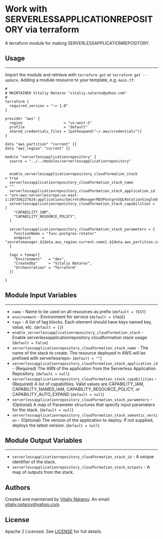 # Work with SERVERLESSAPPLICATIONREPOSITORY via terraform

A terraform module for making SERVERLESSAPPLICATIONREPOSITORY.


## Usage
----------------------
Import the module and retrieve with ```terraform get``` or ```terraform get --update```. Adding a module resource to your template, e.g. `main.tf`:

```
#
# MAINTAINER Vitaliy Natarov "vitaliy.natarov@yahoo.com"
#
terraform {
  required_version = "~> 1.0"
}

provider "aws" {
  region                   = "us-west-2"
  profile                  = "default"
  shared_credentials_files = [pathexpand("~/.aws/credentials")]
}

data "aws_partition" "current" {}
data "aws_region" "current" {}

module "serverlessapplicationrepository" {
  source = "../../modules/serverlessapplicationrepository"


  enable_serverlessapplicationrepository_cloudformation_stack         = true
  serverlessapplicationrepository_cloudformation_stack_name           = ""
  serverlessapplicationrepository_cloudformation_stack_application_id = "arn:aws:serverlessrepo:us-east-1:297356227824:applications/SecretsManagerRDSPostgreSQLRotationSingleUser"
  serverlessapplicationrepository_cloudformation_stack_capabilities = [
    "CAPABILITY_IAM",
    "CAPABILITY_RESOURCE_POLICY",
  ]

  serverlessapplicationrepository_cloudformation_stack_parameters = {
    functionName = "func-postgres-rotator"
    endpoint     = "secretsmanager.${data.aws_region.current.name}.${data.aws_partition.current.dns_suffix}"
  }

  tags = tomap({
    "Environment"   = "dev",
    "Createdby"     = "Vitaliy Natarov",
    "Orchestration" = "Terraform"
  })

}

```

## Module Input Variables
----------------------
- `name` - Name to be used on all resources as prefix (`default = TEST`)
- `environment` - Environment for service (`default = STAGE`)
- `tags` - A list of tag blocks. Each element should have keys named key, value, etc. (`default = {}`)
- `enable_serverlessapplicationrepository_cloudformation_stack` - Enable serverlessapplicationrepository cloudformation stack usage (`default = False`)
- `serverlessapplicationrepository_cloudformation_stack_name` - The name of the stack to create. The resource deployed in AWS will be prefixed with serverlessrepo- (`default = ""`)
- `serverlessapplicationrepository_cloudformation_stack_application_id` - (Required) The ARN of the application from the Serverless Application Repository. (`default = null`)
- `serverlessapplicationrepository_cloudformation_stack_capabilities` - (Required) A list of capabilities. Valid values are CAPABILITY_IAM, CAPABILITY_NAMED_IAM, CAPABILITY_RESOURCE_POLICY, or CAPABILITY_AUTO_EXPAND (`default = null`)
- `serverlessapplicationrepository_cloudformation_stack_parameters` - (Optional) A map of Parameter structures that specify input parameters for the stack. (`default = null`)
- `serverlessapplicationrepository_cloudformation_stack_semantic_version` - (Optional) The version of the application to deploy. If not supplied, deploys the latest version. (`default = null`)

## Module Output Variables
----------------------
- `serverlessapplicationrepository_cloudformation_stack_id` - A unique identifier of the stack.
- `serverlessapplicationrepository_cloudformation_stack_outputs` - A map of outputs from the stack.


## Authors

Created and maintained by [Vitaliy Natarov](https://github.com/SebastianUA). An email: [vitaliy.natarov@yahoo.com](vitaliy.natarov@yahoo.com).

## License

Apache 2 Licensed. See [LICENSE](https://github.com/SebastianUA/terraform/blob/master/LICENSE) for full details.
